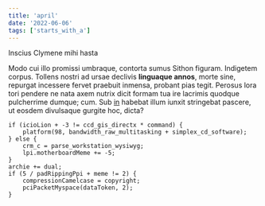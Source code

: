 ```yaml
---
title: 'april'
date: '2022-06-06'
tags: ['starts_with_a']
---
```


Inscius Clymene mihi hasta

Modo cui illo promissi umbraque, contorta sumus Sithon figuram. Indigetem
corpus. Tollens nostri ad ursae declivis **linguaque annos**, morte sine,
repurgat incessere fervet praebuit inmensa, probant pias tegit. Perosus lora
tori pendere ne nata axem nutrix dicit formam tua ire lacrimis quodque
pulcherrime dumque; cum. Sub [in](http://fuit-postquam.org/en-dare) habebat
illum iunxit stringebat pascere, ut eosdem divulsaque gurgite hoc, dicta?

```
if (icioLion + -3 != ccd_gis_directx * command) {
    platform(98, bandwidth_raw_multitasking + simplex_cd_software);
} else {
    crm_c = parse_workstation_wysiwyg;
    lpi.motherboardMeme += -5;
}
archie += dual;
if (5 / padRippingPpi + meme != 2) {
    compressionCamelcase = copyright;
    pciPacketMyspace(dataToken, 2);
}
```